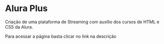 # Alura Plus

Criação de uma plataforma de Streaming com auxílio dos cursos de HTML e CSS da Alura.

Para acessar a página basta clicar no link na descrição
